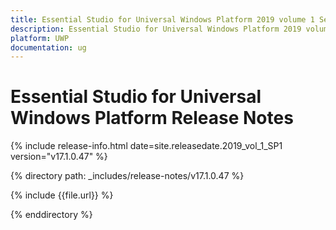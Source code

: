 ```yaml
---
title: Essential Studio for Universal Windows Platform 2019 volume 1 Service pack 1 Release Notes  
description: Essential Studio for Universal Windows Platform 2019 volume 1 Service pack 1 Release Notes  
platform: UWP
documentation: ug
---
```


# Essential Studio for Universal Windows Platform  Release Notes  

{% include release-info.html date=site.releasedate.2019_vol_1_SP1  version="v17.1.0.47" %} 


{% directory path: _includes/release-notes/v17.1.0.47 %}

{% include {{file.url}} %}

{% enddirectory %}
